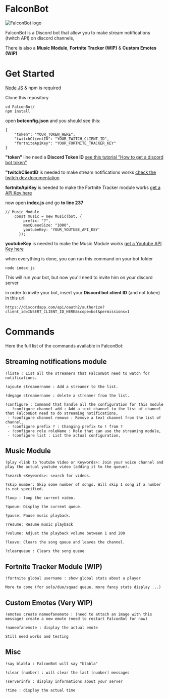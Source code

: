 # FalconBot

![FalconBot logo](https://github.com/Kalivins/FalconBot/blob/master/img/falconbot_logo.jpg)

FalconBot is a Discord bot that allow you to make stream notifications (twitch API) on discord channels,

There is also a **Music Module**, **Fortnite Tracker (WIP)** & **Custom Emotes (WIP)**

# Get Started

[Node JS](https://nodejs.org/en) & npm is required

Clone this repository

```
cd FalconBot/
npm install
```

open **botconfig.json** and you should see this:

```
{
    "token": "YOUR_TOKEN_HERE",
    "twitchClientID": "YOUR_TWITCH_CLIENT_ID",
    "fortniteApiKey": "YOUR_FORTNITE_TRACKER_KEY"
}
```
**"token"** line need a **Discord Token ID** [see this tutorial "How to get a discord bot token"](https://github.com/reactiflux/discord-irc/wiki/Creating-a-discord-bot-&-getting-a-token)

**"twitchClientID** is needed to make stream notifications works [check the twitch dev documentation](https://dev.twitch.tv/docs/v5)

**fortniteApiKey** is needed to make the Fortnite Tracker module works [get a API Key here](https://fortnitetracker.com/site-api)

now open **index.js** and go **to line 237**

```
// Music Module
    const music = new Music(bot, {
        prefix: "?",
        maxQueueSize: "1000",
        youtubeKey: 'YOUR_YOUTUBE_API_KEY'
      });
```

**youtubeKey** is needed to make the Music Module works [get a Youtube API Key here](https://developers.google.com/youtube/registering_an_application)

when everything is done, you can run this command on your bot folder

```
node index.js
```
This will run your bot, but now you'll need to invite him on your discord server

in order to invite your bot, insert your **Discord bot client ID** (and not token) in this url:

```
https://discordapp.com/api/oauth2/authorize?client_id=INSERT_CLIENT_ID_HERE&scope=bot&permissions=1
```

# Commands

Here the full list of the commands available in FalconBot:

## Streaming notifications module

```
!liste : List all the streamers that FalconBot need to watch for notifications.

!ajoute streamername : Add a streamer to the list.

!degage streamername : delete a streamer from the list.

!configure : Command that handle all the configuration for this module
 - !configure channel add : Add a text channel to the list of channel that FalconBot need to do streaming notifications,
 - !configure channel remove : Remove a text channel from the list of channel,
 - !configure prefix ? : Changing prefix to ! from ?
 - !configure role roleName : Role that can use the streaming module,
 - !configure list : List the actual configuration,
 ```
 
 ## Music Module
 
 ```
 ?play <link to Youtube Video or Keywords>: Join your voice channel and play the actual youtube video (adding it to the queue).
 
 ?search <Keywords>: search for videos.
 
 ?skip number: Skip some number of songs. Will skip 1 song if a number is not specified.
 
 ?loop : loop the current video.
 
 ?queue: Display the current queue.
 
 ?pause: Pause music playback.
 
 ?resume: Resume music playback
 
 ?volume: Adjust the playback volume between 1 and 200
 
 ?leave: Clears the song queue and leaves the channel.
 
 ?clearqueue : Clears the song queue
 ```
 
 ## Fortnite Tracker Module (WIP)
 
 ```
 !fortnite global username : show global stats about a player
 
 More to come (for solo/duo/squad queue, more fancy stats display ...)
 ```
 
 ## Custom Emotes (Very WIP)
 
 ```
 !emotes create nameofanemote : (need to attach an image with this message) create a new emote (need to restart FalconBot for now)
 
 !nameofanemote : display the actual emote
 
 Still need works and testing
 ```
 ## Misc
 
 ```
 !say blabla : FalconBot will say "blabla"
 
 !clear [number] : will clear the last [number] messages
 
 !serverinfo : display informations about your server
 
 !time : display the actual time
 ```
